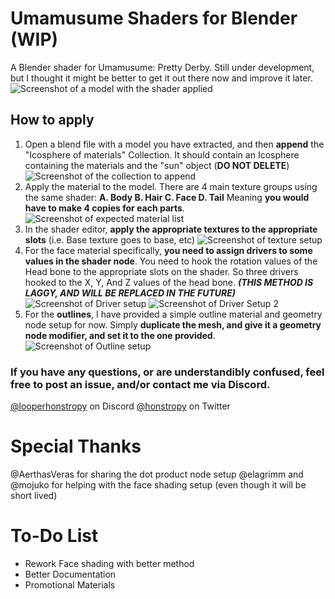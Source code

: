 ﻿
# Umamusume Shaders for Blender (WIP)
A Blender shader for Umamusume: Pretty Derby. Still under development, but I thought it might be better to get it out there now and improve it later.
![Screenshot of a model with the shader applied](https://i.ibb.co/gM9gJqy5/Screenshot-2025-07-18-004120.png)
## How to apply
1. Open a blend file with a model you have extracted, and then **append** the "Icosphere of materials" Collection. It should contain an Icosphere containing the materials and the "sun" object (**DO NOT DELETE**)
![Screenshot of the collection to append](https://i.ibb.co/TBSSFxhD/Screenshot-2025-07-18-010103.png)
2. Apply the material to the model. There are 4 main texture groups using the same shader:
	**A. Body
	B. Hair
	C. Face
	D. Tail**
	Meaning **you would have to make 4 copies for each parts**.
	![Screenshot of expected material list](https://i.ibb.co/Y44gch5Z/Screenshot-2025-07-18-010548.png)
3. In the shader editor, **apply the appropriate textures to the appropriate slots** (i.e. Base texture goes to base, etc)
![Screenshot of texture setup](https://i.ibb.co/SDpqJkpV/Screenshot-2025-07-18-010729.png) 
4. For the face material specifically, **you need to assign drivers to some values in the shader node**. You need to hook the rotation values of the Head bone to the appropriate slots on the shader. So three drivers hooked to the X, Y, And Z values of the head bone. ***(THIS METHOD IS LAGGY, AND WILL BE REPLACED IN THE FUTURE)***
![Screenshot of Driver setup](https://i.ibb.co/F40dbB0r/Screenshot-2025-07-18-011029.png)
![Screenshot of Driver Setup 2](https://i.ibb.co/Q7rfjqDC/Screenshot-2025-07-18-011132.png)
5. For the **outlines**, I have provided a simple outline material and geometry node setup for now. Simply **duplicate the mesh, and give it a geometry node modifier, and set it to the one provided**.
![Screenshot of Outline setup](https://i.ibb.co/j9mvm4D1/Screenshot-2025-07-18-011324.png)

### If you have any questions, or are understandibly confused, feel free to post an issue, and/or contact me via Discord.
[@looperhonstropy](https://discordapp.com/users/294392873074425856) on Discord
[@honstropy](https://twitter.com/honstropy) on Twitter

# Special Thanks
@AerthasVeras for sharing the dot product node setup
@elagrimm and @mojuko for helping with the face shading setup (even though it will be short lived)

# To-Do List
- Rework Face shading with better method
- Better Documentation
- Promotional Materials
